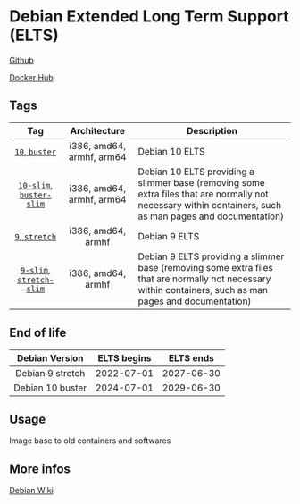 # Debian Extended Long Term Support (ELTS)

[Github](https://github.com/zicstardust/debian-elts)

[Docker Hub](https://hub.docker.com/r/zicstardust/debian-elts)


## Tags

| Tag | Architecture | Description |
| :----: | :----: |--- |
| [`10`, `buster`](https://github.com/zicstardust/project-zomboid-docker/blob/main/dockerfile.debian10) | i386, amd64, armhf, arm64 | Debian 10 ELTS |
| [`10-slim`, `buster-slim`](https://github.com/zicstardust/project-zomboid-docker/blob/main/dockerfile.debian10-slim) | i386, amd64, armhf, arm64 | Debian 10 ELTS providing a slimmer base (removing some extra files that are normally not necessary within containers, such as man pages and documentation) |
| [`9`, `stretch`](https://github.com/zicstardust/project-zomboid-docker/blob/main/dockerfile.debian09) | i386, amd64, armhf | Debian 9 ELTS |
| [`9-slim`, `stretch-slim`](https://github.com/zicstardust/project-zomboid-docker/blob/main/dockerfile.debian09-slim) | i386, amd64, armhf | Debian 9 ELTS providing a slimmer base (removing some extra files that are normally not necessary within containers, such as man pages and documentation) |

## End of life
| Debian Version | ELTS begins | ELTS ends |
| :----: | :----: |--- |
| Debian 9 stretch | 2022-07-01  | 2027-06-30 |
| Debian 10 buster  | 2024-07-01 | 2029-06-30 |


## Usage
Image base to old containers and softwares

## More infos
[Debian Wiki](https://wiki.debian.org/LTS/Extended)